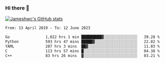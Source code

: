 ### Hi there 👋

[![Jameshwc's GitHub stats](https://github-readme-stats.vercel.app/api?username=jameshwc)](https://github.com/anuraghazra/github-readme-stats)

<!--START_SECTION:waka-->

```txt
From: 13 April 2019 - To: 12 June 2023

Go                1,022 hrs 1 min █████████▓░░░░░░░░░░░░░░░   39.28 %
Python            593 hrs 47 mins █████▓░░░░░░░░░░░░░░░░░░░   22.82 %
YAML              287 hrs 3 mins  ██▓░░░░░░░░░░░░░░░░░░░░░░   11.03 %
C                 113 hrs 57 mins █░░░░░░░░░░░░░░░░░░░░░░░░   04.38 %
C++               83 hrs 26 mins  ▓░░░░░░░░░░░░░░░░░░░░░░░░   03.21 %
```

<!--END_SECTION:waka-->